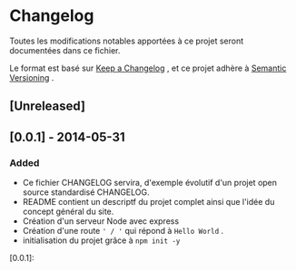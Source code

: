 # Changelog

Toutes les modifications notables apportées à ce projet seront documentées dans ce fichier.

Le format est basé sur [Keep a Changelog](https://keepachangelog.com/en/1.0.0/) , et ce projet adhère à [Semantic Versioning](https://semver.org/spec/v2.0.0.html) .

## [Unreleased]

## [0.0.1] - 2014-05-31

### Added

- Ce fichier CHANGELOG servira, d'exemple évolutif d'un projet open source standardisé CHANGELOG.
- README contient un descriptf du projet complet ainsi que l'idée du concept général du site.
- Création d'un serveur Node avec express
- Création d'une route ``` ' / ' ``` qui répond à ``` Hello World ``` .
- initialisation du projet grâce à ``` npm init -y ```


[0.0.1]: